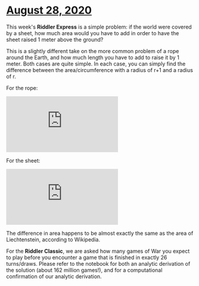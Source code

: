 # [August 28, 2020](https://fivethirtyeight.com/features/can-you-cover-the-globe/)

This week's **Riddler Express** is a simple problem: if the world were covered by a sheet, how much area would you have to add in order to have the sheet raised 1 meter above the ground?

This is a slightly different take on the more common problem of a rope around the Earth, and how much length you have to add to raise it by 1 meter. Both cases are quite simple. In each case, you can simply find the difference between the area/circumference with a radius of r+1 and a radius of r.

For the rope:

![equation](https://latex.codecogs.com/gif.latex?r_1%20-%20r_0%20%3D%202%5Cpi%5C%2C%28r&plus;1%29%20-%202%5Cpi%5C%2Cr%20%3D%202%5Cpi%20%5Capprox%206.28%5C%2C%20m)

For the sheet:

![equation](https://latex.codecogs.com/gif.latex?A_1%20-%20A_0%20%3D%204%5Cpi%5C%2C%28r&plus;1%29%5E2%20-%204%5Cpi%5C%2Cr%5E2%20%3D%208%5Cpi%5C%2Cr%20&plus;%204%5Cpi%20%5Capprox%201.60%5Ctimes10%5E8%5C%2C%5Cmathrm%7Bm%7D%5E2)

The difference in area happens to be almost exactly the same as the area of Liechtenstein, according to Wikipedia.

For the **Riddler Classic**, we are asked how many games of War you expect to play before you encounter a game that is finished in exactly 26 turns/draws. Please refer to the notebook for both an analytic derivation of the solution (about 162 million games!), and for a computational confirmation of our analytic derivation.
